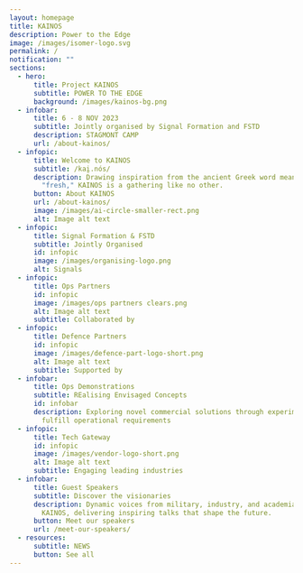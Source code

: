 ```yaml
---
layout: homepage
title: KAINOS
description: Power to the Edge
image: /images/isomer-logo.svg
permalink: /
notification: ""
sections:
  - hero:
      title: Project KAINOS
      subtitle: POWER TO THE EDGE
      background: /images/kainos-bg.png
  - infobar:
      title: 6 - 8 NOV 2023
      subtitle: Jointly organised by Signal Formation and FSTD
      description: STAGMONT CAMP
      url: /about-kainos/
  - infopic:
      title: Welcome to KAINOS
      subtitle: /kai̯.nós/
      description: Drawing inspiration from the ancient Greek word meaning "new" or
        "fresh," KAINOS is a gathering like no other.
      button: About KAINOS
      url: /about-kainos/
      image: /images/ai-circle-smaller-rect.png
      alt: Image alt text
  - infopic:
      title: Signal Formation & FSTD
      subtitle: Jointly Organised
      id: infopic
      image: /images/organising-logo.png
      alt: Signals
  - infopic:
      title: Ops Partners
      id: infopic
      image: /images/ops partners clears.png
      alt: Image alt text
      subtitle: Collaborated by
  - infopic:
      title: Defence Partners
      id: infopic
      image: /images/defence-part-logo-short.png
      alt: Image alt text
      subtitle: Supported by
  - infobar:
      title: Ops Demonstrations
      subtitle: REalising Envisaged Concepts
      id: infobar
      description: Exploring novel commercial solutions through experimentation to
        fulfill operational requirements
  - infopic:
      title: Tech Gateway
      id: infopic
      image: /images/vendor-logo-short.png
      alt: Image alt text
      subtitle: Engaging leading industries
  - infobar:
      title: Guest Speakers
      subtitle: Discover the visionaries
      description: Dynamic voices from military, industry, and academia unite at
        KAINOS, delivering inspiring talks that shape the future.
      button: Meet our speakers
      url: /meet-our-speakers/
  - resources:
      subtitle: NEWS
      button: See all
---
```

